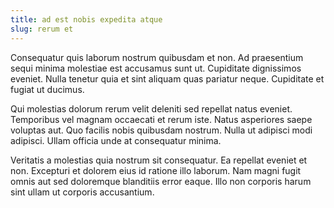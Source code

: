 ```yaml
---
title: ad est nobis expedita atque
slug: rerum et
---
```


Consequatur quis laborum nostrum quibusdam et non. Ad praesentium sequi minima molestiae est accusamus sunt ut. Cupiditate dignissimos eveniet. Nulla tenetur quia et sint aliquam quas pariatur neque. Cupiditate et fugiat ut ducimus.

Qui molestias dolorum rerum velit deleniti sed repellat natus eveniet. Temporibus vel magnam occaecati et rerum iste. Natus asperiores saepe voluptas aut. Quo facilis nobis quibusdam nostrum. Nulla ut adipisci modi adipisci. Ullam officia unde at consequatur minima.

Veritatis a molestias quia nostrum sit consequatur. Ea repellat eveniet et non. Excepturi et dolorem eius id ratione illo laborum. Nam magni fugit omnis aut sed doloremque blanditiis error eaque. Illo non corporis harum sint ullam ut corporis accusantium.
